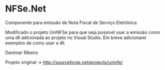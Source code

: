 NFSe.Net
========

Componente para emissão de Nota Fiscal de Serviço Eletrônica

Modificado o projeto UniNFSe para que seja possível usar a emissão como uma dll adicionada ao projeto no Visual Studio.
Em breve adicionarei exemplos de como usar a dll.

Danimar Ribeiro

Projeto original -> http://sourceforge.net/projects/uninfe/
